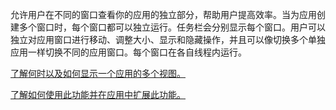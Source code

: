 ﻿允许用户在不同的窗口查看你的应用的独立部分，帮助用户提高效率。当为应用创建多个窗口时，每个窗口都可以独立运行。任务栏会分别显示每个窗口。用户可以独立对应用窗口进行移动、调整大小、显示和隐藏操作，并且可以像切换多个单独应用一样切换不同的应用窗口。每个窗口在各自线程内运行。

[了解何时以及如何显示一个应用的多个视图。](https://docs.microsoft.com/windows/uwp/design/layout/show-multiple-views)

[了解如何使用此功能并在应用中扩展此功能。](https://github.com/Microsoft/WindowsTemplateStudio/blob/dev/docs/features/multiple-views.md)
